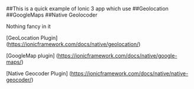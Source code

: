 ##This is a quick example of Ionic 3 app which use
##Geolocation
##GoogleMaps
##Native Geolocoder

Nothing fancy in it

[GeoLocation Plugin] (https://ionicframework.com/docs/native/geolocation/)

[GoogleMap plugin] (https://ionicframework.com/docs/native/google-maps/)

[Native Geocoder Plugin] (https://ionicframework.com/docs/native/native-geocoder/)
